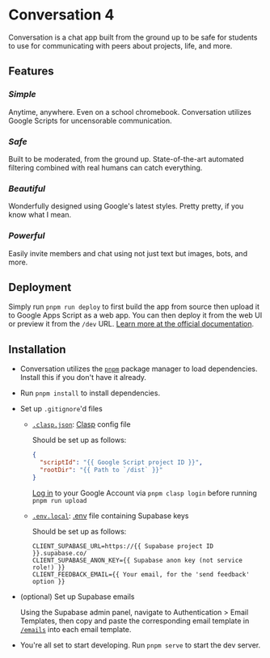 # Conversation 4

Conversation is a chat app built from the ground up to be safe for students to
use for communicating with peers about projects, life, and more.

## Features

### _Simple_

Anytime, anywhere. Even on a school chromebook. Conversation utilizes Google Scripts for uncensorable communication.

### _Safe_

Built to be moderated, from the ground up. State-of-the-art automated filtering combined with real humans can catch everything.

### _Beautiful_

Wonderfully designed using Google's latest styles. Pretty pretty, if you know what I mean.

### _Powerful_

Easily invite members and chat using not just text but images, bots, and more.

## Deployment

Simply run `pnpm run deploy` to first build the app from source then upload it
to Google Apps Script as a web app. You can then deploy it from the web UI or
preview it from the `/dev` URL.
[Learn more at the official documentation](https://developers.google.com/apps-script/guides/web).

## Installation

- Conversation utilizes the [`pnpm`](https://www.pnpm.io) package manager to
  load dependencies. Install this if you don't have it already.

- Run `pnpm install` to install dependencies.

- Set up `.gitignore`'d files

  - [`.clasp.json`](/.clasp.json): [Clasp](https://github.com/google/clasp)
    config file

    Should be set up as follows:

    ```json
    {
      "scriptId": "{{ Google Script project ID }}",
      "rootDir": "{{ Path to `/dist` }}"
    }
    ```

    [Log in](https://github.com/google/clasp#login) to your Google Account via
    `pnpm clasp login` before running `pnpm run upload`

  - [`.env.local`](/.env.local): [.env](https://www.npmjs.com/package/dotenv)
    file containing Supabase keys

    Should be set up as follows:

    ```env
    CLIENT_SUPABASE_URL=https://{{ Supabase project ID }}.supabase.co/
    CLIENT_SUPABASE_ANON_KEY={{ Supabase anon key (not service role!) }}
    CLIENT_FEEDBACK_EMAIL={{ Your email, for the 'send feedback' option }}
    ```

- (optional) Set up Supabase emails

  Using the Supabase admin panel, navigate to Authentication > Email Templates,
  then copy and paste the corresponding email template in [`/emails`](/emails)
  into each email template.

- You're all set to start developing. Run `pnpm serve` to start the dev server.
